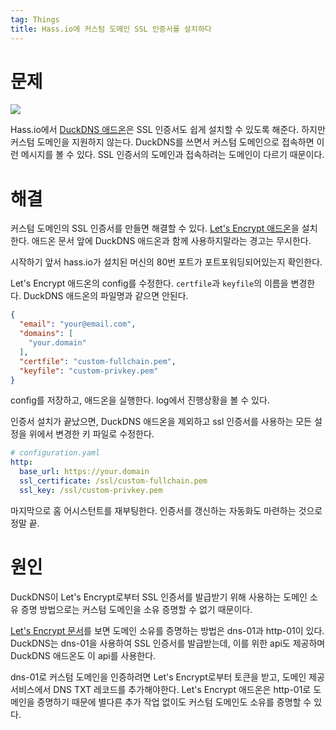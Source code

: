 ```yaml
---
tag: Things
title: Hass.io에 커스텀 도메인 SSL 인증서를 설치하다
---
```


# 문제

![](2018-09-20-19-36-42.png)

Hass.io에서 [DuckDNS 애드온](https://www.home-assistant.io/addons/duckdns/)은 SSL 인증서도 쉽게 설치할 수 있도록 해준다. 하지만 커스텀 도메인을 지원하지 않는다. DuckDNS를 쓰면서 커스텀 도메인으로 접속하면 이런 메시지를 볼 수 있다. SSL 인증서의 도메인과 접속하려는 도메인이 다르기 때문이다.

# 해결

커스텀 도메인의 SSL 인증서를 만들면 해결할 수 있다. [Let's Encrypt 애드온](https://www.home-assistant.io/addons/lets_encrypt/)을 설치한다. 애드온 문서 앞에 DuckDNS 애드온과 함께 사용하지말라는 경고는 무시한다.

시작하기 앞서 hass.io가 설치된 머신의 80번 포트가 포트포워딩되어있는지 확인한다.

Let's Encrypt 애드온의 config를 수정한다. `certfile`과 `keyfile`의 이름을 변경한다. DuckDNS 애드온의 파일명과 같으면 안된다. 

```json
{
  "email": "your@email.com",
  "domains": [
    "your.domain"
  ],
  "certfile": "custom-fullchain.pem",
  "keyfile": "custom-privkey.pem"
}
```

config를 저장하고, 애드온을 실행한다. log에서 진행상황을 볼 수 있다.

인증서 설치가 끝났으면, DuckDNS 애드온을 제외하고 ssl 인증서를 사용하는 모든 설정을 위에서 변경한 키 파일로 수정한다.

```yaml
# configuration.yaml
http:
  base_url: https://your.domain
  ssl_certificate: /ssl/custom-fullchain.pem
  ssl_key: /ssl/custom-privkey.pem
```

마지막으로 홈 어시스턴트를 재부팅한다. 인증서를 갱신하는 자동화도 마련하는 것으로 정말 끝.

# 원인

DuckDNS이 Let's Encrypt로부터 SSL 인증서를 발급받기 위해 사용하는 도메인 소유 증명 방법으로는 커스텀 도메인을 소유 증명할 수 없기 때문이다.

[Let's Encrypt 문서](https://letsencrypt.org/docs/integration-guide/#picking-a-challenge-type)를 보면 도메인 소유를 증명하는 방법은 dns-01과 http-01이 있다. DuckDNS는 dns-01을 사용하여 SSL 인증서를 발급받는데, 이를 위한 api도 제공하며 DuckDNS 애드온도 이 api를 사용한다.

dns-01로 커스텀 도메인을 인증하려면 Let's Encrypt로부터 토큰을 받고, 도메인 제공 서비스에서 DNS TXT 레코드를 추가해야한다.  Let's Encrypt 애드온은 http-01로 도메인을 증명하기 때문에 별다른 추가 작업 없이도 커스텀 도메인도 소유를 증명할 수 있다.